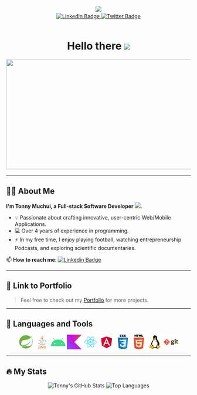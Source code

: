 <div align="center">
  <img src="https://media.giphy.com/media/M9gbBd9nbDrOTu1Mqx/giphy.gif" width="100"/>
  <div id="badges">
    <a href="https://www.linkedin.com/in/tonny-muchui-murungi-9b549a174/">
      <img src="https://img.shields.io/badge/Connect%20with%20me%20on%20LinkedIn-blue?style=for-the-badge&logo=linkedin&logoColor=white" alt="LinkedIn Badge"/>
    </a>
    <a href="https://twitter.com/Tonnymuchui6">
      <img src="https://img.shields.io/badge/Follow%20me%20on%20Twitter-blue?style=for-the-badge&logo=twitter&logoColor=white" alt="Twitter Badge"/>
    </a>
  </div>
  <img src="https://komarev.com/ghpvc/?username=tonnymuchui&style=flat-square&color=blue" alt=""/>
  <h1>
    Hello there
    <img src="https://media.giphy.com/media/hvRJCLFzcasrR4ia7z/giphy.gif" width="30px"/>
  </h1>
</div>
<div align="center">
  <img src="https://media.giphy.com/media/dWesBcTLavkZuG35MI/giphy.gif" width="600" height="300"/>
</div>

---

## 👨‍💻 About Me

**I'm Tonny Muchui, a Full-stack Software Developer** <img src="https://media.giphy.com/media/WUlplcMpOCEmTGBtBW/giphy.gif" width="30">.
- 💡 Passionate about crafting innovative, user-centric Web/Mobile Applications.
- 💻 Over 4 years of experience in programming.
- ⚡ In my free time, I enjoy playing football, watching entrepreneurship Podcasts, and exploring scientific documentaries.

📫 **How to reach me**: [![Linkedin Badge](https://img.shields.io/badge/-Tonny%20Muchui-blue?style=flat&logo=Linkedin&logoColor=white)](https://www.linkedin.com/in/tonny-muchui-murungi-9b549a174/)

---

## 🔗 Link to Portfolio

> Feel free to check out my [Portfolio](https://tonnymuchui.github.io/Portfolio/) for more projects.

---

## 🔧 Languages and Tools

<div align="center">
  <img height="40" src="https://raw.githubusercontent.com/github/explore/80688e429a7d4ef2fca1e82350fe8e3517d3494d/topics/spring-boot/spring-boot.png">
  <img height="40" src="https://raw.githubusercontent.com/github/explore/80688e429a7d4ef2fca1e82350fe8e3517d3494d/topics/java/java.png">
  <img height="40" src="https://raw.githubusercontent.com/github/explore/80688e429a7d4ef2fca1e82350fe8e3517d3494d/topics/android/android.png">
  <img height="40" src="https://raw.githubusercontent.com/github/explore/80688e429a7d4ef2fca1e82350fe8e3517d3494d/topics/kotlin/kotlin.png">
  <img height="40" src="https://raw.githubusercontent.com/github/explore/80688e429a7d4ef2fca1e82350fe8e3517d3494d/topics/react/react.png">
  <img height="40" src="https://raw.githubusercontent.com/github/explore/80688e429a7d4ef2fca1e82350fe8e3517d3494d/topics/angular/angular.png">
  <img height="40" src="https://raw.githubusercontent.com/github/explore/80688e429a7d4ef2fca1e82350fe8e3517d3494d/topics/css/css.png">
  <img height="40" src="https://raw.githubusercontent.com/github/explore/80688e429a7d4ef2fca1e82350fe8e3517d3494d/topics/html/html.png">
  <img height="40" src="https://raw.githubusercontent.com/github/explore/80688e429a7d4ef2fca1e82350fe8e3517d3494d/topics/linux/linux.png">
  <img height="40" src="https://raw.githubusercontent.com/github/explore/80688e429a7d4ef2fca1e82350fe8e3517d3494d/topics/git/git.png">
</div>

---

## 🔥 My Stats

<div align="center">
  <img src="https://github-readme-stats.vercel.app/api?username=tonnymuchui&theme=dark&show_icons=true" alt="Tonny's GitHub Stats">
  <img src="https://github-readme-stats.vercel.app/api/top-langs/?username=tonnymuchui&theme=dark&layout=compact" alt="Top Languages">
</div>

